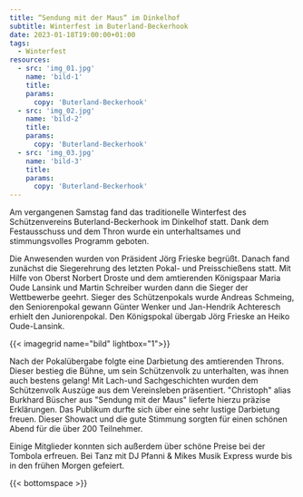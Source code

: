 ```yaml
---
title: “Sendung mit der Maus“ im Dinkelhof
subtitle: Winterfest im Buterland-Beckerhook
date: 2023-01-18T19:00:00+01:00
tags:
  - Winterfest
resources:
  - src: 'img_01.jpg'
    name: 'bild-1'
    title:
    params:
      copy: 'Buterland-Beckerhook'
  - src: 'img_02.jpg'
    name: 'bild-2'
    title:
    params:
      copy: 'Buterland-Beckerhook'
  - src: 'img_03.jpg'
    name: 'bild-3'
    title:
    params:
      copy: 'Buterland-Beckerhook'
---
```


 Am vergangenen Samstag fand das traditionelle Winterfest des Schützenvereins Buterland-Beckerhook im Dinkelhof statt.
 Dank dem Festausschuss und dem Thron wurde ein unterhaltsames und stimmungsvolles Programm geboten. <!--more-->

Die Anwesenden wurden von Präsident Jörg Frieske begrüßt. Danach fand zunächst die Siegerehrung des letzten 
Pokal- und Preisschießens statt. Mit Hilfe von Oberst Norbert Droste und dem amtierenden Königspaar 
Maria Oude Lansink und Martin Schreiber wurden dann die Sieger der Wettbewerbe geehrt. 
Sieger des Schützenpokals wurde Andreas Schmeing, den Seniorenpokal gewann Günter Wenker und Jan-Hendrik Achteresch 
erhielt den Juniorenpokal. Den Königspokal übergab Jörg Frieske an Heiko Oude-Lansink.

{{< imagegrid name="bild" lightbox="1">}}

Nach der Pokalübergabe folgte eine Darbietung des amtierenden Throns. Dieser bestieg die Bühne, 
um sein Schützenvolk zu unterhalten, was ihnen auch bestens gelang!
Mit Lach-und Sachgeschichten wurden dem Schützenvolk Auszüge aus dem Vereinsleben präsentiert. 
"Christoph" alias Burkhard Büscher aus "Sendung mit der Maus" lieferte hierzu präzise Erklärungen. 
Das Publikum durfte sich über eine sehr lustige Darbietung freuen. Dieser Showact und die gute Stimmung sorgten für 
einen schönen Abend für die über 200 Teilnehmer.   

Einige Mitglieder konnten sich außerdem über schöne Preise bei der Tombola erfreuen. 
Bei Tanz mit DJ Pfanni & Mikes Musik Express wurde bis in den frühen Morgen gefeiert.  


{{< bottomspace >}}
